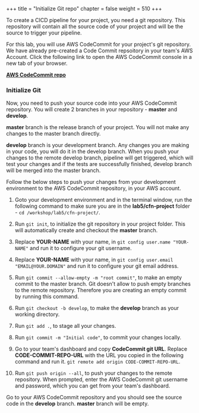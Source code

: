+++
title = "Initialize Git repo"
chapter = false
weight = 510
+++

To create a CICD pipeline for your project, you need a git repository. This repository 
will contain all the source code of your project and will be the source to trigger your 
pipeline.

For this lab, you will use AWS CodeCommit for your project's git repository. We have 
already pre-created a Code Commit repsoitory in your team's AWS Account. Click the 
following link to open the AWS CodeCommit console in a new tab of your browser.

[**AWS CodeCommit repo**](https://us-west-2.console.aws.amazon.com/codesuite/codecommit/repositories/quiz-app/browse?region=us-west-2)

### Initialize Git

Now, you need to push your source code into your AWS CodeCommit repository. You will 
create 2 branches in your repository - **master** and **develop**. 

**master** branch is the release branch of your project. You will not make any changes 
to the master branch directly. 

**develop** branch is your development branch. Any changes you are making in your code, 
you will do it in the develop branch. When you push your changes to the remote develop 
branch, pipeline will get triggered, which will test your changes and if the tests are 
successfully finished, develop branch will be merged into the master branch.

Follow the below steps to push your changes from your development environment to the 
AWS CodeCommit repository, in your AWS account.

1. Goto your development environment and in the terminal window, run the following 
command to make sure you are in the **lab5/cfn-project** folder - 
`cd /workshop/lab5/cfn-project/`.

2. Run `git init`, to initialize the git repository in your project folder. This will 
automatically create and checkout the **master** branch.

3. Replace **YOUR-NAME** with your name, in `git config user.name "YOUR-NAME"` and run 
it to configure your git username.

4. Replace **YOUR-NAME** with your name, in `git config user.email "EMAIL@YOUR.DOMAIN"` and run
it to configure your git email address.

5. Run `git commit --allow-empty -m "root commit"`, to make an empty commit to the 
master branch. Git doesn't allow to push empty branches to the remote repository. 
Therefore you are creating an empty commit by running this command.

6. Run `git checkout -b develop`, to make the **develop** branch as your working 
directory.

7. Run `git add .`, to stage all your changes.

8. Run `git commit -m "Initial code"`, to commit your changes locally.

9. Go to your team's dashboard and copy **CodeCommit git URL**. Replace 
**CODE-COMMIT-REPO-URL** with the URL you copied in the following command and run it. 
`git remote add origin CODE-COMMIT-REPO-URL`.

10. Run `git push origin --all`, to push your changes to the remote repository. When 
prompted, enter the AWS CodeCommit git username and password, which you can get from 
your team's dashboard.

Go to your AWS CodeCommit repository and you should see the source code in the 
**develop** branch. **master** branch will be empty.
